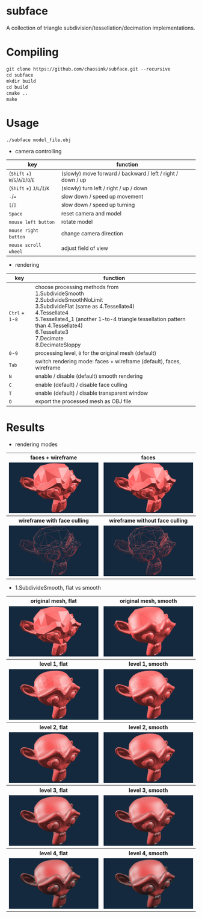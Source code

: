 # subface

A collection of triangle subdivision/tessellation/decimation implementations.

# Compiling

```
git clone https://github.com/chaosink/subface.git --recursive
cd subface
mkdir build
cd build
cmake ..
make
```

# Usage

```
./subface model_file.obj
```

* camera controlling

key | function
-|-
(`Shift` +) `W`/`S`/`A`/`D`/`Q`/`E` | (slowly) move forward / backward / left / right / down / up
(`Shift` +) `J`/`L`/`I`/`K` | (slowly) turn left / right / up / down
`-`/`=` | slow down / speed up movement
`[`/`]` | slow down / speed up turning
`Space` | reset camera and model
`mouse left button` | rotate model
`mouse right button` | change camera direction
`mouse scroll wheel` | adjust field of view

* rendering

key | function
-|-
`Ctrl` + `1`-`8` | choose processing methods from<br/>1.SubdivideSmooth<br/>2.SubdivideSmoothNoLimit<br/>3.SubdivideFlat (same as 4.Tessellate4)<br/>4.Tessellate4<br/>5.Tessellate4_1 (another 1-to-4 triangle tessellation pattern than 4.Tessellate4)<br/>6.Tessellate3<br/>7.Decimate<br/>8.DecimateSloppy 
`0`-`9` | processing level, `0` for the original mesh (default)
`Tab` | switch rendering mode: faces + wireframe (default), faces, wireframe
`N` | enable / disable (default) smooth rendering
`C` | enable (default) / disable face culling
`T` | enable (default) / disable transparent window
`O` | export the processed mesh as OBJ file

# Results

* rendering modes

<table>
	<!-- faces + wireframe, faces -->
	<tr align="center">
		<th>
			faces + wireframe
		</th>
		<th>
			faces
		</th>
	</tr>
	<tr align="center">
		<td>
			<img src="./result/suzanne_level-0_flat.png"></img>
		</td>
		<td>
			<img src="./result/suzanne_level-0_face.png"></img>
		</td>
	</tr>
	<!-- wireframe with face culling, wireframe without face culling -->
	<tr align="center">
		<th>
			wireframe with face culling
		</th>
		<th>
			wireframe without face culling
		</th>
	</tr>
	<tr align="center">
		<td>
			<img src="./result/suzanne_level-0_wireframe_cull-face.png"></img>
		</td>
		<td>
			<img src="./result/suzanne_level-0_wireframe_no-cull-face.png"></img>
		</td>
	</tr>
</table>

* 1.SubdivideSmooth, flat vs smooth

<table>
	<!-- original mesh -->
	<tr align="center">
		<th>
			original mesh, flat
		</th>
		<th>
			original mesh, smooth
		</th>
	</tr>
	<tr align="center">
		<td>
			<img src="./result/suzanne_level-0_flat.png"></img>
		</td>
		<td>
			<img src="./result/suzanne_level-0_smooth.png"></img>
		</td>
	</tr>
	<!-- level 1 -->
	<tr align="center">
		<th>
			level 1, flat
		</th>
		<th>
			level 1, smooth
		</th>
	</tr>
	<tr align="center">
		<td>
			<img src="./result/suzanne_level-1_flat.png"></img>
		</td>
		<td>
			<img src="./result/suzanne_level-1_smooth.png"></img>
		</td>
	</tr>
	<!-- level 2 -->
	<tr align="center">
		<th>
			level 2, flat
		</th>
		<th>
			level 2, smooth
		</th>
	</tr>
	<tr align="center">
		<td>
			<img src="./result/suzanne_level-2_flat.png"></img>
		</td>
		<td>
			<img src="./result/suzanne_level-2_smooth.png"></img>
		</td>
	</tr>
	<!-- level 3 -->
	<tr align="center">
		<th>
			level 3, flat
		</th>
		<th>
			level 3, smooth
		</th>
	</tr>
	<tr align="center">
		<td>
			<img src="./result/suzanne_level-3_flat.png"></img>
		</td>
		<td>
			<img src="./result/suzanne_level-3_smooth.png"></img>
		</td>
	</tr>
	<!-- level 4 -->
	<tr align="center">
		<th>
			level 4, flat
		</th>
		<th>
			level 4, smooth
		</th>
	</tr>
	<tr align="center">
		<td>
			<img src="./result/suzanne_level-4_flat.png"></img>
		</td>
		<td>
			<img src="./result/suzanne_level-4_smooth.png"></img>
		</td>
	</tr>
</table>
